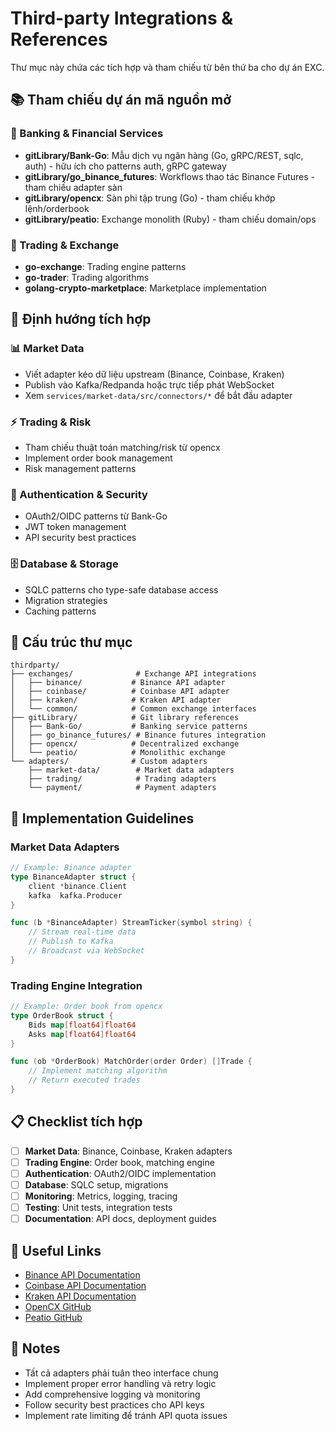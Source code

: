 # Third-party Integrations & References

Thư mục này chứa các tích hợp và tham chiếu từ bên thứ ba cho dự án EXC.

## 📚 Tham chiếu dự án mã nguồn mở

### 🏦 Banking & Financial Services
- **gitLibrary/Bank-Go**: Mẫu dịch vụ ngân hàng (Go, gRPC/REST, sqlc, auth) - hữu ích cho patterns auth, gRPC gateway
- **gitLibrary/go_binance_futures**: Workflows thao tác Binance Futures - tham chiếu adapter sàn
- **gitLibrary/opencx**: Sàn phi tập trung (Go) - tham chiếu khớp lệnh/orderbook
- **gitLibrary/peatio**: Exchange monolith (Ruby) - tham chiếu domain/ops

### 🔄 Trading & Exchange
- **go-exchange**: Trading engine patterns
- **go-trader**: Trading algorithms
- **golang-crypto-marketplace**: Marketplace implementation

## 🎯 Định hướng tích hợp

### 📊 Market Data
- Viết adapter kéo dữ liệu upstream (Binance, Coinbase, Kraken)
- Publish vào Kafka/Redpanda hoặc trực tiếp phát WebSocket
- Xem `services/market-data/src/connectors/*` để bắt đầu adapter

### ⚡ Trading & Risk
- Tham chiếu thuật toán matching/risk từ opencx
- Implement order book management
- Risk management patterns

### 🔐 Authentication & Security
- OAuth2/OIDC patterns từ Bank-Go
- JWT token management
- API security best practices

### 🗄️ Database & Storage
- SQLC patterns cho type-safe database access
- Migration strategies
- Caching patterns

## 📁 Cấu trúc thư mục

```
thirdparty/
├── exchanges/              # Exchange API integrations
│   ├── binance/           # Binance API adapter
│   ├── coinbase/          # Coinbase API adapter
│   ├── kraken/            # Kraken API adapter
│   └── common/            # Common exchange interfaces
├── gitLibrary/            # Git library references
│   ├── Bank-Go/           # Banking service patterns
│   ├── go_binance_futures/ # Binance futures integration
│   ├── opencx/            # Decentralized exchange
│   └── peatio/            # Monolithic exchange
└── adapters/              # Custom adapters
    ├── market-data/        # Market data adapters
    ├── trading/            # Trading adapters
    └── payment/            # Payment adapters
```

## 🚀 Implementation Guidelines

### Market Data Adapters
```go
// Example: Binance adapter
type BinanceAdapter struct {
    client *binance.Client
    kafka  kafka.Producer
}

func (b *BinanceAdapter) StreamTicker(symbol string) {
    // Stream real-time data
    // Publish to Kafka
    // Broadcast via WebSocket
}
```

### Trading Engine Integration
```go
// Example: Order book from opencx
type OrderBook struct {
    Bids map[float64]float64
    Asks map[float64]float64
}

func (ob *OrderBook) MatchOrder(order Order) []Trade {
    // Implement matching algorithm
    // Return executed trades
}
```

## 📋 Checklist tích hợp

- [ ] **Market Data**: Binance, Coinbase, Kraken adapters
- [ ] **Trading Engine**: Order book, matching engine
- [ ] **Authentication**: OAuth2/OIDC implementation
- [ ] **Database**: SQLC setup, migrations
- [ ] **Monitoring**: Metrics, logging, tracing
- [ ] **Testing**: Unit tests, integration tests
- [ ] **Documentation**: API docs, deployment guides

## 🔗 Useful Links

- [Binance API Documentation](https://binance-docs.github.io/apidocs/)
- [Coinbase API Documentation](https://docs.cloud.coinbase.com/)
- [Kraken API Documentation](https://www.kraken.com/features/api)
- [OpenCX GitHub](https://github.com/mit-dci/opencx)
- [Peatio GitHub](https://github.com/rubykube/peatio)

## 📝 Notes

- Tất cả adapters phải tuân theo interface chung
- Implement proper error handling và retry logic
- Add comprehensive logging và monitoring
- Follow security best practices cho API keys
- Implement rate limiting để tránh API quota issues

